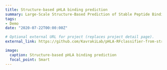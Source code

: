 ```yaml
---
title: Structure-based pHLA binding prediction
summary: Large-Scale Structure-Based Prediction of Stable Peptide Binding to Class I HLAs Using Random Forests.
tags:
- Demo
date: "2020-07-22T00:00:00Z"

# Optional external URL for project (replaces project detail page).
external_link: https://github.com/KavrakiLab/pHLA-RFclassifier-from-structure

image:
  caption: Structure-based pHLA binding prediction
  focal_point: Smart
---
```


